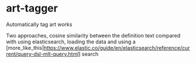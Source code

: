 # art-tagger

Automatically tag art works

Two approaches, cosine similarity between the definition text compared with using elasticsearch, loading the data and using a [more_like_this|https://www.elastic.co/guide/en/elasticsearch/reference/current/query-dsl-mlt-query.html] search 
